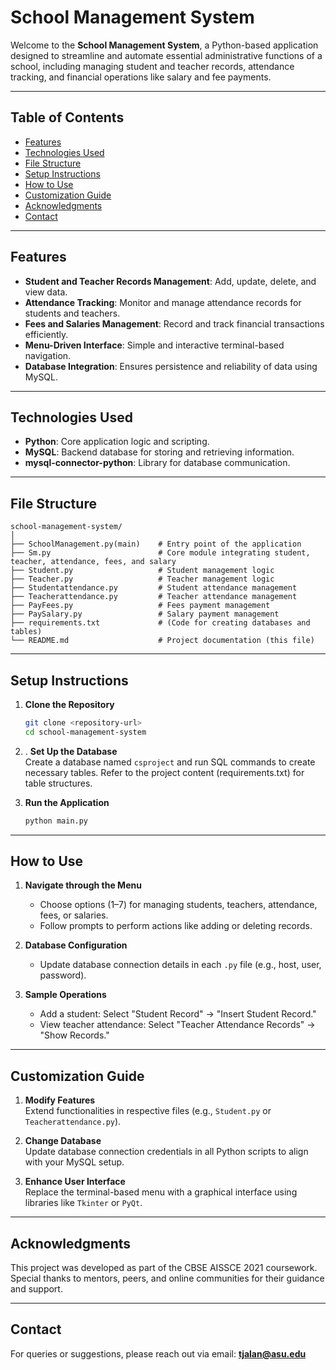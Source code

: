 # School Management System

Welcome to the **School Management System**, a Python-based application designed to streamline and automate essential administrative functions of a school, including managing student and teacher records, attendance tracking, and financial operations like salary and fee payments.

---

## Table of Contents
- [Features](#features)
- [Technologies Used](#technologies-used)
- [File Structure](#file-structure)
- [Setup Instructions](#setup-instructions)
- [How to Use](#how-to-use)
- [Customization Guide](#customization-guide)
- [Acknowledgments](#acknowledgments)
- [Contact](#contact)

---

## Features
- **Student and Teacher Records Management**: Add, update, delete, and view data.
- **Attendance Tracking**: Monitor and manage attendance records for students and teachers.
- **Fees and Salaries Management**: Record and track financial transactions efficiently.
- **Menu-Driven Interface**: Simple and interactive terminal-based navigation.
- **Database Integration**: Ensures persistence and reliability of data using MySQL.

---

## Technologies Used
- **Python**: Core application logic and scripting.
- **MySQL**: Backend database for storing and retrieving information.
- **mysql-connector-python**: Library for database communication.

---

## File Structure
```
school-management-system/
│
├── SchoolManagement.py(main)    # Entry point of the application
├── Sm.py                        # Core module integrating student, teacher, attendance, fees, and salary
├── Student.py                   # Student management logic
├── Teacher.py                   # Teacher management logic
├── Studentattendance.py         # Student attendance management
├── Teacherattendance.py         # Teacher attendance management
├── PayFees.py                   # Fees payment management
├── PaySalary.py                 # Salary payment management
├── requirements.txt             # (Code for creating databases and tables)
└── README.md                    # Project documentation (this file)
```

---

## Setup Instructions
1. **Clone the Repository**  
   ```bash
   git clone <repository-url>
   cd school-management-system
   ```

2. . **Set Up the Database**  
   Create a database named `csproject` and run SQL commands to create necessary tables. Refer to the project content (requirements.txt) for table structures.

4. **Run the Application**  
   ```bash
   python main.py
   ```

---

## How to Use
1. **Navigate through the Menu**  
   - Choose options (1–7) for managing students, teachers, attendance, fees, or salaries.
   - Follow prompts to perform actions like adding or deleting records.

2. **Database Configuration**  
   - Update database connection details in each `.py` file (e.g., host, user, password).

3. **Sample Operations**  
   - Add a student: Select "Student Record" → "Insert Student Record."
   - View teacher attendance: Select "Teacher Attendance Records" → "Show Records."

---

## Customization Guide
1. **Modify Features**  
   Extend functionalities in respective files (e.g., `Student.py` or `Teacherattendance.py`).

2. **Change Database**  
   Update database connection credentials in all Python scripts to align with your MySQL setup.

3. **Enhance User Interface**  
   Replace the terminal-based menu with a graphical interface using libraries like `Tkinter` or `PyQt`.

---

## Acknowledgments
This project was developed as part of the CBSE AISSCE 2021 coursework. Special thanks to mentors, peers, and online communities for their guidance and support.

---

## Contact
For queries or suggestions, please reach out via email: **tjalan@asu.edu**  
